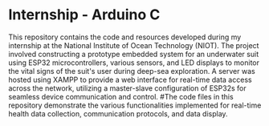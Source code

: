 # Internship - Arduino C

This repository contains the code and resources developed during my internship at the National Institute of Ocean Technology (NIOT).
The project involved constructing a prototype embedded system for an underwater suit using ESP32 microcontrollers, various sensors, and LED displays to monitor the vital signs of the suit's user during deep-sea exploration. 
A server was hosted using XAMPP to provide a web interface for real-time data access across the network, utilizing a master-slave configuration of ESP32s for seamless device communication and control.
#The code files in this repository demonstrate the various functionalities implemented for real-time health data collection, communication protocols, and data display.
